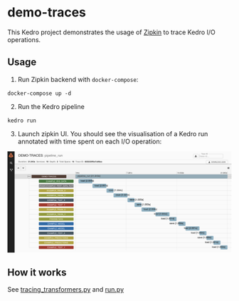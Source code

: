 # demo-traces

This Kedro project demonstrates the usage of [Zipkin](https://zipkin.io/) to trace Kedro I/O operations.

## Usage

1. Run Zipkin backend with `docker-compose`:

```console
docker-compose up -d
```

2. Run the Kedro pipeline

```console
kedro run
```

3. Launch zipkin UI. You should see the visualisation of a Kedro run annotated with time spent on each I/O operation:

![](./kedro_zipkin.png)

## How it works

See [tracing_transformers.py](./src/demo_traces/tracing_transformers.py) and [run.py](./src/demo_traces/run.py)
